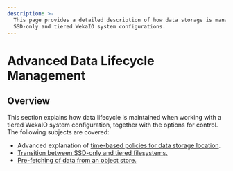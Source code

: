 ```yaml
---
description: >-
  This page provides a detailed description of how data storage is managed in
  SSD-only and tiered WekaIO system configurations.
---
```


# Advanced Data Lifecycle Management

## Overview

This section explains how data lifecycle is maintained when working with a tiered WekaIO system configuration, together with the options for control. The following subjects are covered:

* Advanced explanation of [time-based policies for data storage location](advanced-time-based-policies-for-data-storage-location.md).
* [Transition between SSD-only and tiered filesystems.](transition-between-tiered-and-ssd-only-filesystems.md)
* [Pre-fetching of data from an object store.](pre-fetching-from-object-store.md)



